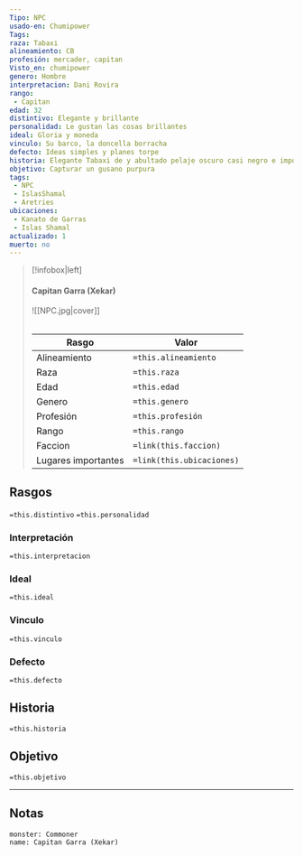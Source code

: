 ```yaml
---
Tipo: NPC
usado-en: Chumipower
Tags: 
raza: Tabaxi
alineamiento: CB
profesión: mercader, capitan
Visto_en: chumipower
genero: Hombre
interpretacion: Dani Rovira
rango:
 - Capitan
edad: 32
distintivo: Elegante y brillante
personalidad: Le gustan las cosas brillantes
ideal: Gloria y moneda
vinculo: Su barco, la doncella borracha
defecto: Ideas simples y planes torpe
historia: Elegante Tabaxi de y abultado pelaje oscuro casi negro e imponentes ojos felinos de color amarillo. Viste elegante uniforme, capa y sombrero decorada con una enorme pluma rosa. Sobre su espalda descansa un mosquete y su vestimenta, estoque y pistola estan decorados de un oro extremadamente brillante.
objetivo: Capturar un gusano purpura
tags:
 - NPC
 - IslasShamal
 - Aretries
ubicaciones:
 - Kanato de Garras
 - Islas Shamal
actualizado: 1
muerto: no
---
```

> [!infobox|left]
>  #### Capitan Garra (Xekar)
> ![[NPC.jpg|cover]]
> ######   
> |Rasgo | Valor |
> | --- | --- |
> | Alineamiento | `=this.alineamiento`|
> | Raza | `=this.raza` |
> | Edad | `=this.edad` |
> | Genero | `=this.genero` |
> | Profesión | `=this.profesión` |
> | Rango | `=this.rango` |
> | Faccion | `=link(this.faccion)` |
>  | Lugares  importantes| `=link(this.ubicaciones)` |

## Rasgos 
 `=this.distintivo`
  `=this.personalidad`
###  Interpretación
  `=this.interpretacion`
### Ideal           
 `=this.ideal`
### Vinculo 
 `=this.vinculo`
### Defecto
 `=this.defecto`
## Historia
 `=this.historia`

 ##  Objetivo
   `=this.objetivo`
   
___
   ## Notas

```statblock
monster: Commoner
name: Capitan Garra (Xekar)
```